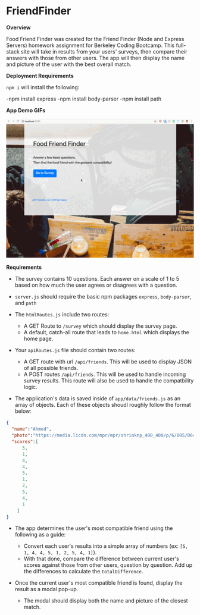 # FriendFinder

**Overview**

Food Friend Finder was created for the Friend Finder (Node and Express Servers) homework assignment for Berkeley Coding Bootcamp. This full-stack site will take in results from your users' surveys, then compare their answers with those from other users. The app will then display the name and picture of the user with the best overall match.

**Deployment Requirements**

`npm i` will install the following:

-npm install express
-npm install body-parser
-npm install path

**App Demo GIFs**

<img src="https://github.com/jerauld/FriendFinder/blob/master/app/public/images/foodfriendfinder.gif?raw=true" width="600px"/>

**Requirements**

- The survey contains 10 uqestions. Each answer on a scale of 1 to 5 based on how much the user agrees or disagrees with a question.

- `server.js` should require the basic npm packages `express`, `body-parser`, and `path`

- The `htmlRoutes.js` include two routes:
    * A GET Route to `/survey` which should display the survey page.
    * A default, catch-all route that leads to `home.html` which displays the home page.

- Your `apiRoutes.js` file should contain two routes:
    * A GET route with url `/api/friends`. This will be used to display JSON of all possible friends.
    * A POST routes `/api/friends`. This will be used to handle incoming survey results. This route will also be used to handle the compatbility logic.

- The application's data is saved inside of `app/data/friends.js` as an array of objects. Each of these objects shoudl roughly follow the format below:

```json
{
  "name":"Ahmed",
  "photo":"https://media.licdn.com/mpr/mpr/shrinknp_400_400/p/6/005/064/1bd/3435aa3.jpg",
  "scores":[
      5,
      1,
      4,
      4,
      5,
      1,
      2,
      5,
      4,
      1
    ]
}
```

- The app determines the user's most compatible friend using the following as a guide:
    * Convert each user's results into a simple array of numbers (ex: `[5, 1, 4, 4, 5, 1, 2, 5, 4, 1]`).
    * With that done, compare the difference between current user's scores against those from other users, question by question. Add up the differences to calculate the `totalDifference`.

- Once the current user's most compatible friend is found, display the result as a modal pop-up.

   * The modal should display both the name and picture of the closest match.